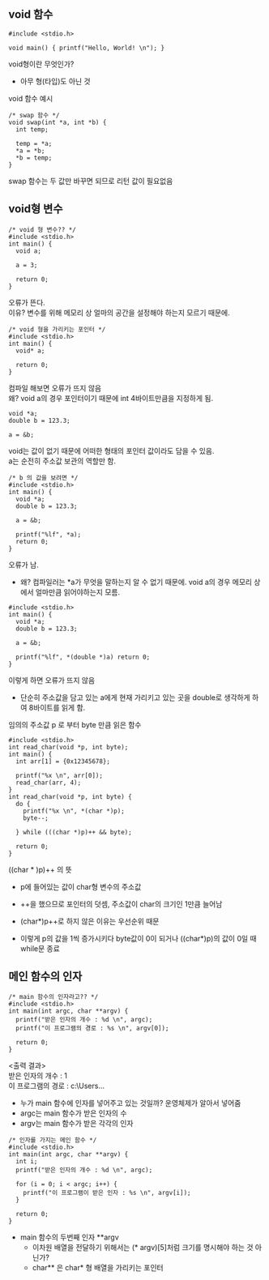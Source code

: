 void 함수
---
```
#include <stdio.h>

void main() { printf("Hello, World! \n"); }
```
void형이란 무엇인가?  
- 아무 형(타입)도 아닌 것
  
void 함수 예시
```
/* swap 함수 */
void swap(int *a, int *b) {
  int temp;

  temp = *a;
  *a = *b;
  *b = temp;
}
```
swap 함수는 두 값만 바꾸면 되므로 리턴 값이 필요없음
  
void형 변수
-------
```
/* void 형 변수?? */
#include <stdio.h>
int main() {
  void a;

  a = 3;

  return 0;
}
```
오류가 뜬다.  
이유? 변수를 위해 메모리 상 얼마의 공간을 설정해야 하는지 모르기 때문에.  
  
```
/* void 형을 가리키는 포인터 */
#include <stdio.h>
int main() {
  void* a;

  return 0;
}
```
컴파일 해보면 오류가 뜨지 않음  
왜? void a의 경우 포인터이기 때문에 int 4바이트만큼을 지정하게 됨. 
  
```
void *a;
double b = 123.3;

a = &b;
```
void는 값이 없기 때문에 어떠한 형태의 포인터 값이라도 담을 수 있음.  
a는 순전히 주소값 보관의 역할만 함.  
  
```
/* b 의 값을 보려면 */
#include <stdio.h>
int main() {
  void *a;
  double b = 123.3;

  a = &b;

  printf("%lf", *a);
  return 0;
}
```
오류가 남.  
- 왜? 컴파일러는 *a가 무엇을 말하는지 알 수 없기 때문에. void a의 경우 메모리 상에서 얼마만큼 읽어야하는지 모름.  
  
```
#include <stdio.h>
int main() {
  void *a;
  double b = 123.3;

  a = &b;

  printf("%lf", *(double *)a) return 0;
}
```
이렇게 하면 오류가 뜨지 않음
- 단순히 주소값을 담고 있는 a에게 현재 가리키고 있는 곳을 double로 생각하게 하여 8바이트를 읽게 함.
  
  
임의의 주소값 p 로 부터 byte 만큼 읽은 함수
```
#include <stdio.h>
int read_char(void *p, int byte);
int main() {
  int arr[1] = {0x12345678};

  printf("%x \n", arr[0]);
  read_char(arr, 4);
}
int read_char(void *p, int byte) {
  do {
    printf("%x \n", *(char *)p);
    byte--;

  } while (((char *)p)++ && byte);

  return 0;
}
```
((char * )p)++ 의 뜻
- p에 들어있는 값이 char형 변수의 주소값
- ++을 했으므로 포인터의 덧셈, 주소값이 char의 크기인 1만큼 늘어남
- (char*)p++로 하지 않은 이유는 우선순위 때문

- 이렇게 p의 값을 1씩 증가시키다 byte값이 0이 되거나 ((char*)p)의 값이 0일 때 while문 종료

메인 함수의 인자
----------
```
/* main 함수의 인자라고?? */
#include <stdio.h>
int main(int argc, char **argv) {
  printf("받은 인자의 개수 : %d \n", argc);
  printf("이 프로그램의 경로 : %s \n", argv[0]);

  return 0;
}
```
<출력 결과>  
받은 인자의 개수 : 1  
이 프로그램의 경로 : c:\Users...  
  
- 누가 main 함수에 인자를 넣어주고 있는 것일까? 운영체제가 알아서 넣어줌
- argc는 main 함수가 받은 인자의 수 
- argv는 main 함수가 받은 각각의 인자
  
```
/* 인자를 가지는 메인 함수 */
#include <stdio.h>
int main(int argc, char **argv) {
  int i;
  printf("받은 인자의 개수 : %d \n", argc);

  for (i = 0; i < argc; i++) {
    printf("이 프로그램이 받은 인자 : %s \n", argv[i]);
  }

  return 0;
}
```
- main 함수의 두번째 인자 **argv
  - 이차원 배열을 전달하기 위해서는 (* argv)[5]처럼 크기를 명시해야 하는 것 아닌가?
  - char** 은 char* 형 배열을 가리키는 포인터
